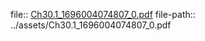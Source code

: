 file:: [Ch30.1_1696004074807_0.pdf](../assets/Ch30.1_1696004074807_0.pdf)
file-path:: ../assets/Ch30.1_1696004074807_0.pdf
